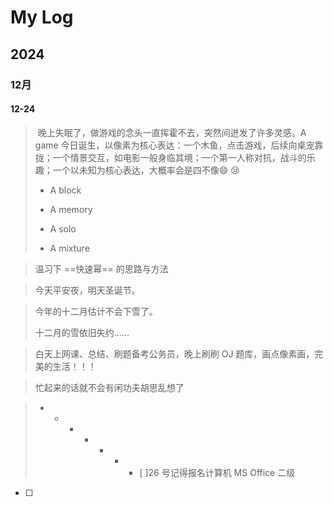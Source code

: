 # My Log

## 2024

### 12月

#### 12-24

> ​	晚上失眠了，做游戏的念头一直挥霍不去，突然间迸发了许多灵感。A game 今日诞生，以像素为核心表达：一个木鱼，点击游戏，后续向桌宠靠拢；一个情景交互，如电影一般身临其境；一个第一人称对抗，战斗的乐趣；一个以未知为核心表达，大概率会是四不像:smile: :cry:
>
> - A block
>
> - A memory
> - A solo
> - A mixture





> 温习下 ==快速幂== 的思路与方法



> 今天平安夜，明天圣诞节。



> 今年的十二月估计不会下雪了。
>
> 十二月的雪依旧失约……



> 白天上网课、总结、刷题备考公务员，晚上刷刷 OJ 题库，画点像素画，完美的生活！！！



> 忙起来的话就不会有闲功夫胡思乱想了



> - - - - - - - [ ]26 号记得报名计算机 MS Office 二级

- [ ]